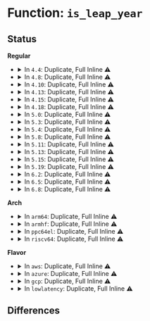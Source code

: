 # Function: <code>is_leap_year</code>

## Status
<b>Regular</b>
<ul>
<li>
<details>
<summary>In <code>4.4</code>: Duplicate, Full Inline ⚠️</summary>

**Collision:** Static Duplication

**Inline:** Full

**Transformation:** False

**Instances:**

```
In drivers/rtc/rtc-lib.c (ffffffff81672f68)
Location: include/linux/rtc.h:213
Inline: True
Inline callers:
  - drivers/rtc/rtc-lib.c:rtc_year_days
  - drivers/rtc/rtc-lib.c:rtc_time64_to_tm
  - drivers/rtc/rtc-lib.c:rtc_time64_to_tm
  - drivers/rtc/rtc-lib.c:rtc_valid_tm
```
```
In drivers/rtc/interface.c (ffffffff81674d6e)
Location: include/linux/rtc.h:213
Inline: True
Inline callers:
  - drivers/rtc/interface.c:__rtc_read_alarm
```
</details>
</li>
<li>
<details>
<summary>In <code>4.8</code>: Duplicate, Full Inline ⚠️</summary>

**Collision:** Static Duplication

**Inline:** Full

**Transformation:** False

**Instances:**

```
In drivers/rtc/rtc-lib.c (ffffffff816d3a3b)
Location: include/linux/rtc.h:217
Inline: True
Inline callers:
  - drivers/rtc/rtc-lib.c:rtc_valid_tm
  - drivers/rtc/rtc-lib.c:rtc_time64_to_tm
  - drivers/rtc/rtc-lib.c:rtc_time64_to_tm
  - drivers/rtc/rtc-lib.c:rtc_year_days
```
```
In drivers/rtc/interface.c (ffffffff816d5622)
Location: include/linux/rtc.h:217
Inline: True
Inline callers:
  - drivers/rtc/interface.c:__rtc_read_alarm
```
</details>
</li>
<li>
<details>
<summary>In <code>4.10</code>: Duplicate, Full Inline ⚠️</summary>

**Collision:** Static Duplication

**Inline:** Full

**Transformation:** False

**Instances:**

```
In drivers/rtc/rtc-lib.c (ffffffff8170371b)
Location: include/linux/rtc.h:217
Inline: True
Inline callers:
  - drivers/rtc/rtc-lib.c:rtc_valid_tm
  - drivers/rtc/rtc-lib.c:rtc_time64_to_tm
  - drivers/rtc/rtc-lib.c:rtc_time64_to_tm
  - drivers/rtc/rtc-lib.c:rtc_year_days
```
```
In drivers/rtc/interface.c (ffffffff81705302)
Location: include/linux/rtc.h:217
Inline: True
Inline callers:
  - drivers/rtc/interface.c:__rtc_read_alarm
```
</details>
</li>
<li>
<details>
<summary>In <code>4.13</code>: Duplicate, Full Inline ⚠️</summary>

**Collision:** Static Duplication

**Inline:** Full

**Transformation:** False

**Instances:**

```
In drivers/rtc/rtc-lib.c (ffffffff81718efe)
Location: include/linux/rtc.h:221
Inline: True
Inline callers:
  - drivers/rtc/rtc-lib.c:rtc_valid_tm
  - drivers/rtc/rtc-lib.c:rtc_time64_to_tm
  - drivers/rtc/rtc-lib.c:rtc_time64_to_tm
  - drivers/rtc/rtc-lib.c:rtc_year_days
```
```
In drivers/rtc/interface.c (ffffffff8171ad4b)
Location: include/linux/rtc.h:221
Inline: True
Inline callers:
  - drivers/rtc/interface.c:__rtc_read_alarm
```
</details>
</li>
<li>
<details>
<summary>In <code>4.15</code>: Duplicate, Full Inline ⚠️</summary>

**Collision:** Static Duplication

**Inline:** Full

**Transformation:** False

**Instances:**

```
In drivers/rtc/rtc-lib.c (ffffffff8178a0de)
Location: include/linux/rtc.h:228
Inline: True
Inline callers:
  - drivers/rtc/rtc-lib.c:rtc_valid_tm
  - drivers/rtc/rtc-lib.c:rtc_time64_to_tm
  - drivers/rtc/rtc-lib.c:rtc_time64_to_tm
  - drivers/rtc/rtc-lib.c:rtc_year_days
```
```
In drivers/rtc/interface.c (ffffffff8178bff1)
Location: include/linux/rtc.h:228
Inline: True
Inline callers:
  - drivers/rtc/interface.c:__rtc_read_alarm
```
</details>
</li>
<li>
<details>
<summary>In <code>4.18</code>: Duplicate, Full Inline ⚠️</summary>

**Collision:** Static Duplication

**Inline:** Full

**Transformation:** False

**Instances:**

```
In drivers/rtc/rtc-lib.c (ffffffff817cb1f2)
Location: include/linux/rtc.h:233
Inline: True
Inline callers:
  - drivers/rtc/rtc-lib.c:rtc_valid_tm
  - drivers/rtc/rtc-lib.c:rtc_time64_to_tm
  - drivers/rtc/rtc-lib.c:rtc_time64_to_tm
  - drivers/rtc/rtc-lib.c:rtc_year_days
```
```
In drivers/rtc/interface.c (ffffffff817ce423)
Location: include/linux/rtc.h:233
Inline: True
Inline callers:
  - drivers/rtc/interface.c:__rtc_read_alarm
```
</details>
</li>
<li>
<details>
<summary>In <code>5.0</code>: Duplicate, Full Inline ⚠️</summary>

**Collision:** Static Duplication

**Inline:** Full

**Transformation:** False

**Instances:**

```
In drivers/rtc/lib.c (ffffffff817f28a2)
Location: include/linux/rtc.h:214
Inline: True
Inline callers:
  - drivers/rtc/lib.c:rtc_valid_tm
  - drivers/rtc/lib.c:rtc_time64_to_tm
  - drivers/rtc/lib.c:rtc_time64_to_tm
  - drivers/rtc/lib.c:rtc_year_days
```
```
In drivers/rtc/interface.c (ffffffff817f5460)
Location: include/linux/rtc.h:214
Inline: True
Inline callers:
  - drivers/rtc/interface.c:__rtc_read_alarm
```
</details>
</li>
<li>
<details>
<summary>In <code>5.3</code>: Duplicate, Full Inline ⚠️</summary>

**Collision:** Static Duplication

**Inline:** Full

**Transformation:** False

**Instances:**

```
In drivers/rtc/lib.c (ffffffff81833599)
Location: include/linux/rtc.h:213
Inline: True
Inline callers:
  - drivers/rtc/lib.c:rtc_valid_tm
  - drivers/rtc/lib.c:rtc_time64_to_tm
  - drivers/rtc/lib.c:rtc_time64_to_tm
  - drivers/rtc/lib.c:rtc_year_days
```
```
In drivers/rtc/interface.c (ffffffff81836095)
Location: include/linux/rtc.h:213
Inline: True
Inline callers:
  - drivers/rtc/interface.c:__rtc_read_alarm
```
</details>
</li>
<li>
<details>
<summary>In <code>5.4</code>: Duplicate, Full Inline ⚠️</summary>

**Collision:** Static Duplication

**Inline:** Full

**Transformation:** False

**Instances:**

```
In drivers/rtc/lib.c (ffffffff81864ed9)
Location: include/linux/rtc.h:213
Inline: True
Inline callers:
  - drivers/rtc/lib.c:rtc_valid_tm
  - drivers/rtc/lib.c:rtc_time64_to_tm
  - drivers/rtc/lib.c:rtc_time64_to_tm
  - drivers/rtc/lib.c:rtc_year_days
```
```
In drivers/rtc/interface.c (ffffffff81867a05)
Location: include/linux/rtc.h:213
Inline: True
Inline callers:
  - drivers/rtc/interface.c:__rtc_read_alarm
```
</details>
</li>
<li>
<details>
<summary>In <code>5.8</code>: Duplicate, Full Inline ⚠️</summary>

**Collision:** Static Duplication

**Inline:** Full

**Transformation:** False

**Instances:**

```
In drivers/rtc/lib.c (ffffffff81938829)
Location: include/linux/rtc.h:207
Inline: True
Inline callers:
  - drivers/rtc/lib.c:rtc_valid_tm
  - drivers/rtc/lib.c:rtc_time64_to_tm
  - drivers/rtc/lib.c:rtc_time64_to_tm
  - drivers/rtc/lib.c:rtc_year_days
```
```
In drivers/rtc/interface.c (ffffffff8193b415)
Location: include/linux/rtc.h:207
Inline: True
Inline callers:
  - drivers/rtc/interface.c:__rtc_read_alarm
```
</details>
</li>
<li>
<details>
<summary>In <code>5.11</code>: Duplicate, Full Inline ⚠️</summary>

**Collision:** Static Duplication

**Inline:** Full

**Transformation:** False

**Instances:**

```
In drivers/rtc/lib.c (ffffffff8193eb59)
Location: include/linux/rtc.h:219
Inline: True
Inline callers:
  - drivers/rtc/lib.c:rtc_valid_tm
  - drivers/rtc/lib.c:rtc_time64_to_tm
  - drivers/rtc/lib.c:rtc_time64_to_tm
  - drivers/rtc/lib.c:rtc_year_days
```
```
In drivers/rtc/interface.c (ffffffff8194177f)
Location: include/linux/rtc.h:219
Inline: True
Inline callers:
  - drivers/rtc/interface.c:__rtc_read_alarm
```
</details>
</li>
<li>
<details>
<summary>In <code>5.13</code>: Duplicate, Full Inline ⚠️</summary>

**Collision:** Static Duplication

**Inline:** Full

**Transformation:** False

**Instances:**

```
In drivers/rtc/lib.c (ffffffff81922349)
Location: include/linux/rtc.h:221
Inline: True
Inline callers:
  - drivers/rtc/lib.c:rtc_valid_tm
  - drivers/rtc/lib.c:rtc_time64_to_tm
  - drivers/rtc/lib.c:rtc_time64_to_tm
  - drivers/rtc/lib.c:rtc_year_days
```
```
In drivers/rtc/interface.c (ffffffff81924f0c)
Location: include/linux/rtc.h:221
Inline: True
Inline callers:
  - drivers/rtc/interface.c:__rtc_read_alarm
```
</details>
</li>
<li>
<details>
<summary>In <code>5.15</code>: Duplicate, Full Inline ⚠️</summary>

**Collision:** Static Duplication

**Inline:** Full

**Transformation:** False

**Instances:**

```
In drivers/rtc/lib.c (ffffffff819c52d0)
Location: include/linux/rtc.h:221
Inline: True
Inline callers:
  - drivers/rtc/lib.c:rtc_valid_tm
  - drivers/rtc/lib.c:rtc_year_days
```
```
In drivers/rtc/interface.c (ffffffff819c7e9c)
Location: include/linux/rtc.h:221
Inline: True
Inline callers:
  - drivers/rtc/interface.c:__rtc_read_alarm
```
</details>
</li>
<li>
<details>
<summary>In <code>5.19</code>: Duplicate, Full Inline ⚠️</summary>

**Collision:** Static Duplication

**Inline:** Full

**Transformation:** False

**Instances:**

```
In drivers/rtc/lib.c (ffffffff81b258dc)
Location: include/linux/rtc.h:222
Inline: True
Inline callers:
  - drivers/rtc/lib.c:rtc_valid_tm
  - drivers/rtc/lib.c:rtc_year_days
```
```
In drivers/rtc/interface.c (ffffffff81b28c67)
Location: include/linux/rtc.h:222
Inline: True
Inline callers:
  - drivers/rtc/interface.c:__rtc_read_alarm
```
</details>
</li>
<li>
<details>
<summary>In <code>6.2</code>: Duplicate, Full Inline ⚠️</summary>

**Collision:** Static Duplication

**Inline:** Full

**Transformation:** False

**Instances:**

```
In drivers/rtc/lib.c (ffffffff81cb8e9c)
Location: include/linux/rtc.h:222
Inline: True
Inline callers:
  - drivers/rtc/lib.c:rtc_valid_tm
  - drivers/rtc/lib.c:rtc_year_days
```
```
In drivers/rtc/interface.c (ffffffff81cbc813)
Location: include/linux/rtc.h:222
Inline: True
Inline callers:
  - drivers/rtc/interface.c:__rtc_read_alarm
```
</details>
</li>
<li>
<details>
<summary>In <code>6.5</code>: Duplicate, Full Inline ⚠️</summary>

**Collision:** Static Duplication

**Inline:** Full

**Transformation:** False

**Instances:**

```
In drivers/rtc/lib.c (ffffffff81d205cc)
Location: include/linux/rtc.h:222
Inline: True
Inline callers:
  - drivers/rtc/lib.c:rtc_valid_tm
  - drivers/rtc/lib.c:rtc_year_days
```
```
In drivers/rtc/interface.c (ffffffff81d24123)
Location: include/linux/rtc.h:222
Inline: True
Inline callers:
  - drivers/rtc/interface.c:__rtc_read_alarm
```
</details>
</li>
<li>
<details>
<summary>In <code>6.8</code>: Duplicate, Full Inline ⚠️</summary>

**Collision:** Static Duplication

**Inline:** Full

**Transformation:** False

**Instances:**

```
In drivers/rtc/lib.c (ffffffff81dd62fc)
Location: include/linux/rtc.h:223
Inline: True
Inline callers:
  - drivers/rtc/lib.c:rtc_valid_tm
  - drivers/rtc/lib.c:rtc_year_days
```
```
In drivers/rtc/interface.c (ffffffff81dd9e8e)
Location: include/linux/rtc.h:223
Inline: True
Inline callers:
  - drivers/rtc/interface.c:__rtc_read_alarm
```
</details>
</li>
</ul>
<b>Arch</b>
<ul>
<li>
<details>
<summary>In <code>arm64</code>: Duplicate, Full Inline ⚠️</summary>

**Collision:** Static Duplication

**Inline:** Full

**Transformation:** False

**Instances:**

```
In drivers/rtc/lib.c (ffff800010aa66d4)
Location: include/linux/rtc.h:213
Inline: True
Inline callers:
  - drivers/rtc/lib.c:rtc_valid_tm
  - drivers/rtc/lib.c:rtc_time64_to_tm
  - drivers/rtc/lib.c:rtc_time64_to_tm
  - drivers/rtc/lib.c:rtc_year_days
```
```
In drivers/rtc/interface.c (ffff800010aa95b8)
Location: include/linux/rtc.h:213
Inline: True
Inline callers:
  - drivers/rtc/interface.c:__rtc_read_alarm
```
```
In drivers/rtc/rtc-rtd119x.c (ffff800010aacf78)
Location: include/linux/rtc.h:213
Inline: True
Inline callers:
  - drivers/rtc/rtc-rtd119x.c:rtd119x_rtc_set_time
  - drivers/rtc/rtc-rtd119x.c:rtd119x_rtc_read_time
  - drivers/rtc/rtc-rtd119x.c:rtd119x_rtc_read_time
```
```
In drivers/rtc/rtc-sun6i.c (ffff800010aad534)
Location: include/linux/rtc.h:213
Inline: True
Inline callers:
  - drivers/rtc/rtc-sun6i.c:sun6i_rtc_settime
```
</details>
</li>
<li>
<details>
<summary>In <code>armhf</code>: Duplicate, Full Inline ⚠️</summary>

**Collision:** Static Duplication

**Inline:** Full

**Transformation:** False

**Instances:**

```
In drivers/rtc/lib.c (c0b84f6c)
Location: include/linux/rtc.h:213
Inline: True
Inline callers:
  - drivers/rtc/lib.c:rtc_valid_tm
  - drivers/rtc/lib.c:rtc_time64_to_tm
  - drivers/rtc/lib.c:rtc_time64_to_tm
  - drivers/rtc/lib.c:rtc_year_days
```
```
In drivers/rtc/interface.c (c0b88414)
Location: include/linux/rtc.h:213
Inline: True
Inline callers:
  - drivers/rtc/interface.c:__rtc_read_alarm
```
</details>
</li>
<li>
<details>
<summary>In <code>ppc64el</code>: Duplicate, Full Inline ⚠️</summary>

**Collision:** Static Duplication

**Inline:** Full

**Transformation:** False

**Instances:**

```
In drivers/rtc/lib.c (c000000000b87258)
Location: include/linux/rtc.h:213
Inline: True
Inline callers:
  - drivers/rtc/lib.c:rtc_valid_tm
  - drivers/rtc/lib.c:rtc_time64_to_tm
  - drivers/rtc/lib.c:rtc_time64_to_tm
  - drivers/rtc/lib.c:rtc_year_days
```
```
In drivers/rtc/interface.c (c000000000b8b650)
Location: include/linux/rtc.h:213
Inline: True
Inline callers:
  - drivers/rtc/interface.c:__rtc_read_alarm
```
</details>
</li>
<li>
<details>
<summary>In <code>riscv64</code>: Duplicate, Full Inline ⚠️</summary>

**Collision:** Static Duplication

**Inline:** Full

**Transformation:** False

**Instances:**

```
In drivers/rtc/lib.c (ffffffe0006b2a64)
Location: include/linux/rtc.h:213
Inline: True
Inline callers:
  - drivers/rtc/lib.c:rtc_valid_tm
  - drivers/rtc/lib.c:rtc_time64_to_tm
  - drivers/rtc/lib.c:rtc_time64_to_tm
  - drivers/rtc/lib.c:rtc_year_days
```
```
In drivers/rtc/interface.c (ffffffe0006b4d18)
Location: include/linux/rtc.h:213
Inline: True
Inline callers:
  - drivers/rtc/interface.c:__rtc_read_alarm
```
</details>
</li>
</ul>
<b>Flavor</b>
<ul>
<li>
<details>
<summary>In <code>aws</code>: Duplicate, Full Inline ⚠️</summary>

**Collision:** Static Duplication

**Inline:** Full

**Transformation:** False

**Instances:**

```
In drivers/rtc/lib.c (ffffffff81817b89)
Location: include/linux/rtc.h:213
Inline: True
Inline callers:
  - drivers/rtc/lib.c:rtc_valid_tm
  - drivers/rtc/lib.c:rtc_time64_to_tm
  - drivers/rtc/lib.c:rtc_time64_to_tm
  - drivers/rtc/lib.c:rtc_year_days
```
```
In drivers/rtc/interface.c (ffffffff8181a6b5)
Location: include/linux/rtc.h:213
Inline: True
Inline callers:
  - drivers/rtc/interface.c:__rtc_read_alarm
```
</details>
</li>
<li>
<details>
<summary>In <code>azure</code>: Duplicate, Full Inline ⚠️</summary>

**Collision:** Static Duplication

**Inline:** Full

**Transformation:** False

**Instances:**

```
In drivers/rtc/lib.c (ffffffff817df279)
Location: include/linux/rtc.h:213
Inline: True
Inline callers:
  - drivers/rtc/lib.c:rtc_valid_tm
  - drivers/rtc/lib.c:rtc_time64_to_tm
  - drivers/rtc/lib.c:rtc_time64_to_tm
  - drivers/rtc/lib.c:rtc_year_days
```
```
In drivers/rtc/interface.c (ffffffff817e1da5)
Location: include/linux/rtc.h:213
Inline: True
Inline callers:
  - drivers/rtc/interface.c:__rtc_read_alarm
```
</details>
</li>
<li>
<details>
<summary>In <code>gcp</code>: Duplicate, Full Inline ⚠️</summary>

**Collision:** Static Duplication

**Inline:** Full

**Transformation:** False

**Instances:**

```
In drivers/rtc/lib.c (ffffffff81859069)
Location: include/linux/rtc.h:213
Inline: True
Inline callers:
  - drivers/rtc/lib.c:rtc_valid_tm
  - drivers/rtc/lib.c:rtc_time64_to_tm
  - drivers/rtc/lib.c:rtc_time64_to_tm
  - drivers/rtc/lib.c:rtc_year_days
```
```
In drivers/rtc/interface.c (ffffffff8185bb95)
Location: include/linux/rtc.h:213
Inline: True
Inline callers:
  - drivers/rtc/interface.c:__rtc_read_alarm
```
</details>
</li>
<li>
<details>
<summary>In <code>lowlatency</code>: Duplicate, Full Inline ⚠️</summary>

**Collision:** Static Duplication

**Inline:** Full

**Transformation:** False

**Instances:**

```
In drivers/rtc/lib.c (ffffffff81874149)
Location: include/linux/rtc.h:213
Inline: True
Inline callers:
  - drivers/rtc/lib.c:rtc_valid_tm
  - drivers/rtc/lib.c:rtc_time64_to_tm
  - drivers/rtc/lib.c:rtc_time64_to_tm
  - drivers/rtc/lib.c:rtc_year_days
```
```
In drivers/rtc/interface.c (ffffffff81876d7e)
Location: include/linux/rtc.h:213
Inline: True
Inline callers:
  - drivers/rtc/interface.c:__rtc_read_alarm
```
</details>
</li>
</ul>

## Differences

